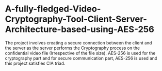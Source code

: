 # A-fully-fledged-Video-Cryptography-Tool-Client-Server-Architecture-based-using-AES-256
The project involves creating a secure connection between the client and the server as the server performs the Cryptography process on the confidential video file (Irrespective of the file size). AES-256 is used for the cryptography part and for secure communication part, AES-256 is used and this project satisfies CIA triad.
